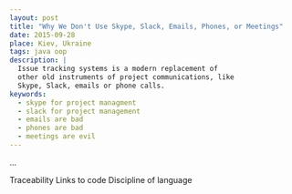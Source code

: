 ```yaml
---
layout: post
title: "Why We Don't Use Skype, Slack, Emails, Phones, or Meetings"
date: 2015-09-28
place: Kiev, Ukraine
tags: java oop
description: |
  Issue tracking systems is a modern replacement of
  other old instruments of project communications, like
  Skype, Slack, emails or phone calls.
keywords:
  - skype for project managment
  - slack for project management
  - emails are bad
  - phones are bad
  - meetings are evil
---
```


...

<!--more-->

Traceability
Links to code
Discipline of language
